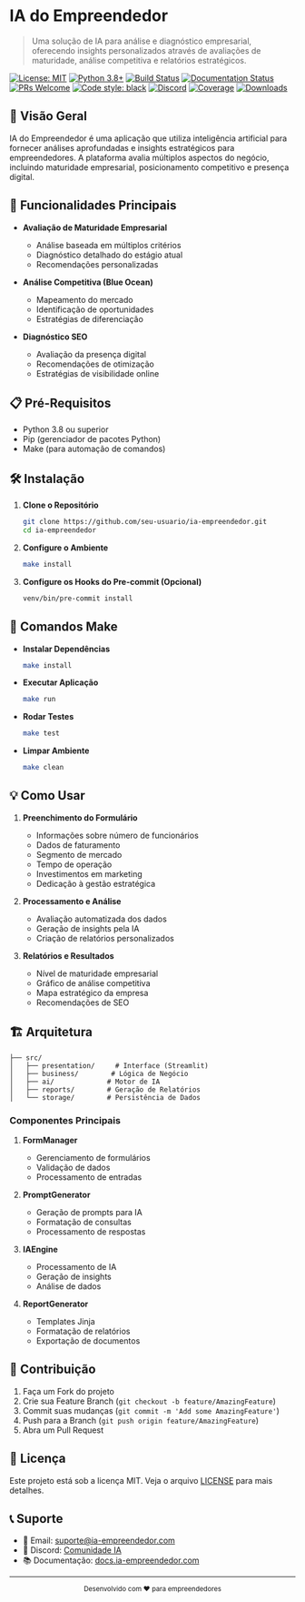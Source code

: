 # IA do Empreendedor

> Uma solução de IA para análise e diagnóstico empresarial, oferecendo insights personalizados através de avaliações de maturidade, análise competitiva e relatórios estratégicos.

[![License: MIT](https://img.shields.io/badge/License-MIT-yellow.svg)](https://opensource.org/licenses/MIT)
[![Python 3.8+](https://img.shields.io/badge/python-3.8+-blue.svg)](https://www.python.org/downloads/)
[![Build Status](https://img.shields.io/badge/build-passing-brightgreen.svg)](https://github.com/seu-usuario/ia-empreendedor)
[![Documentation Status](https://img.shields.io/badge/docs-latest-brightgreen.svg)](https://docs.ia-empreendedor.com)
[![PRs Welcome](https://img.shields.io/badge/PRs-welcome-brightgreen.svg)](http://makeapullrequest.com)
[![Code style: black](https://img.shields.io/badge/code%20style-black-000000.svg)](https://github.com/psf/black)
[![Discord](https://img.shields.io/discord/0000000000?color=7289da&label=Discord&logo=discord&logoColor=white)](https://discord.gg/ia-empreendedor)
[![Coverage](https://img.shields.io/codecov/c/github/seu-usuario/ia-empreendedor)](https://codecov.io/gh/seu-usuario/ia-empreendedor)
[![Downloads](https://img.shields.io/pypi/dm/ia-empreendedor.svg)](https://pypi.org/project/ia-empreendedor/)

## 🎯 Visão Geral

IA do Empreendedor é uma aplicação que utiliza inteligência artificial para fornecer análises aprofundadas e insights estratégicos para empreendedores. A plataforma avalia múltiplos aspectos do negócio, incluindo maturidade empresarial, posicionamento competitivo e presença digital.

## 🚀 Funcionalidades Principais

- **Avaliação de Maturidade Empresarial**
  - Análise baseada em múltiplos critérios
  - Diagnóstico detalhado do estágio atual
  - Recomendações personalizadas

- **Análise Competitiva (Blue Ocean)**
  - Mapeamento do mercado
  - Identificação de oportunidades
  - Estratégias de diferenciação

- **Diagnóstico SEO**
  - Avaliação da presença digital
  - Recomendações de otimização
  - Estratégias de visibilidade online

## 📋 Pré-Requisitos

- Python 3.8 ou superior
- Pip (gerenciador de pacotes Python)
- Make (para automação de comandos)

## 🛠️ Instalação

1. **Clone o Repositório**
   ```bash
   git clone https://github.com/seu-usuario/ia-empreendedor.git
   cd ia-empreendedor
   ```

2. **Configure o Ambiente**
   ```bash
   make install
   ```

3. **Configure os Hooks do Pre-commit (Opcional)**
   ```bash
   venv/bin/pre-commit install
   ```

## 🔧 Comandos Make

- **Instalar Dependências**
  ```bash
  make install
  ```

- **Executar Aplicação**
  ```bash
  make run
  ```

- **Rodar Testes**
  ```bash
  make test
  ```

- **Limpar Ambiente**
  ```bash
  make clean
  ```

## 💡 Como Usar

1. **Preenchimento do Formulário**
   - Informações sobre número de funcionários
   - Dados de faturamento
   - Segmento de mercado
   - Tempo de operação
   - Investimentos em marketing
   - Dedicação à gestão estratégica

2. **Processamento e Análise**
   - Avaliação automatizada dos dados
   - Geração de insights pela IA
   - Criação de relatórios personalizados

3. **Relatórios e Resultados**
   - Nível de maturidade empresarial
   - Gráfico de análise competitiva
   - Mapa estratégico da empresa
   - Recomendações de SEO

## 🏗️ Arquitetura

```plaintext
├── src/
│   ├── presentation/     # Interface (Streamlit)
│   ├── business/        # Lógica de Negócio
│   ├── ai/             # Motor de IA
│   ├── reports/        # Geração de Relatórios
│   └── storage/        # Persistência de Dados
```

### Componentes Principais

1. **FormManager**
   - Gerenciamento de formulários
   - Validação de dados
   - Processamento de entradas

2. **PromptGenerator**
   - Geração de prompts para IA
   - Formatação de consultas
   - Processamento de respostas

3. **IAEngine**
   - Processamento de IA
   - Geração de insights
   - Análise de dados

4. **ReportGenerator**
   - Templates Jinja
   - Formatação de relatórios
   - Exportação de documentos

## 🤝 Contribuição

1. Faça um Fork do projeto
2. Crie sua Feature Branch (`git checkout -b feature/AmazingFeature`)
3. Commit suas mudanças (`git commit -m 'Add some AmazingFeature'`)
4. Push para a Branch (`git push origin feature/AmazingFeature`)
5. Abra um Pull Request

## 📝 Licença

Este projeto está sob a licença MIT. Veja o arquivo [LICENSE](LICENSE) para mais detalhes.

## 📞 Suporte

- 📧 Email: suporte@ia-empreendedor.com
- 💬 Discord: [Comunidade IA](https://discord.gg/ia-empreendedor)
- 📚 Documentação: [docs.ia-empreendedor.com](https://docs.ia-empreendedor.com)

---

<p align="center">
    <sub>Desenvolvido com ❤️ para empreendedores</sub>
</p>
